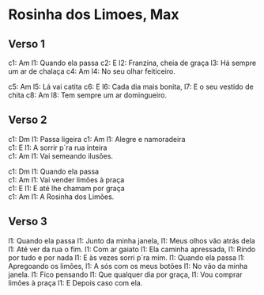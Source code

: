 # Rosinha dos Limoes, Max

## Verso 1

c1: Am
l1:  Quando ela passa 
c2:                E
l2: Franzina, cheia de graça
l3: Há sempre um ar de chalaça
c4:                 Am
l4: No seu olhar feiticeiro.  

c5: Am
l5: Lá vai catita 
c6:                 E
l6: Cada dia mais bonita,
l7: E o seu vestido de chita
c8:                 Am
l8: Tem sempre um ar domingueiro. 

## Verso 2

c1: Dm
l1: Passa ligeira 
c1:         Am
l1: Alegre e namoradeira  
c1:                 E
l1: A sorrir p´ra rua inteira  
c1:                 Am
l1: Vai semeando ilusões. 

c1: Dm
l1: Quando ela passa  
c1:                 Am
l1: Vai vender limões à praça  
c1:                 E
l1: E até lhe chamam por graça  
c1:                 Am
l1: A Rosinha dos Limões.  

## Verso 3
l1: Quando ela passa
l1: Junto da minha janela,
l1: Meus olhos vão atrás dela
l1: Até ver da rua o fim.
l1: Com ar gaiato
l1: Ela caminha apressada,
l1: Rindo por tudo e por nada
l1: E às vezes sorri p´ra mim.
l1: Quando ela passa
l1: Apregoando os limões,
l1: A sós com os meus botões
l1: No vão da minha janela.
l1: Fico pensando
l1: Que qualquer dia por graça,
l1: Vou comprar limões à praça
l1: E Depois caso com ela.